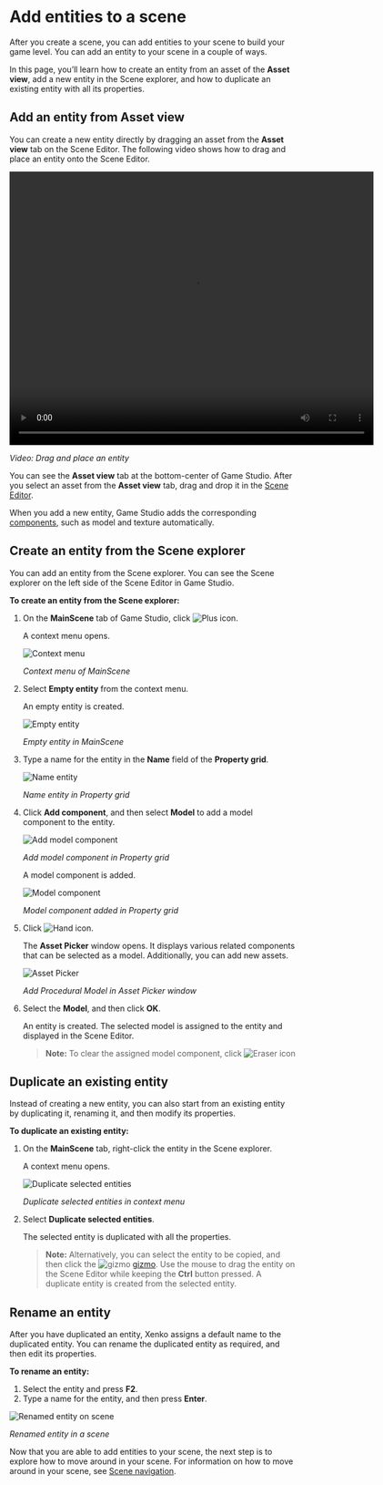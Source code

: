 # Add entities to a scene

After you create a scene, you can add entities to your scene to build your game level. You can add an entity to your scene in a couple of ways.

In this page, you’ll learn how to create an entity from an asset of the **Asset view**, add a new entity in the Scene explorer, and how to duplicate an existing entity with all its properties.

## Add an entity from Asset view

You can create a new entity directly by dragging an asset from the **Asset view** tab on the Scene Editor. The following video shows how to drag and place an entity onto the Scene Editor.

<video controls autoplay loop height="480" width="640">
   <source src="media/add-entities-to-scene-drag-and-place-entity.mp4" type="video/mp4">
</video>

_Video: Drag and place an entity_

You can see the **Asset view** tab at the bottom-center of Game Studio. After you select an asset from the **Asset view** tab, drag and drop it in the [Scene Editor](xref:scene-editor).

When you add a new entity, Game Studio adds the corresponding [components](xref:component), such as model and texture automatically.

## Create an entity from the Scene explorer

You can add an entity from the Scene explorer. You can see the Scene explorer on the left side of the Scene Editor in Game Studio.

**To create an entity from the Scene explorer:**

1. On the **MainScene** tab of Game Studio, click ![Plus icon](media/add-entities-to-a-scene-plus-icon.png). 

   A context menu opens.

   ![Context menu](media/add-entities-to-a-scene-context-menu.png)

   _Context menu of MainScene_

2. Select **Empty entity** from the context menu.

   An empty entity is created.

   ![Empty entity](media/add-entities-to-a-scene-empty-entity.png)

   _Empty entity in MainScene_

3. Type a name for the entity in the **Name** field of the **Property grid**.

   ![Name entity](media/add-entities-to-a-scene-rename-entity.png)

   _Name entity in Property grid_

4. Click **Add component**, and then select **Model** to add a model component to the entity.

   ![Add model component](media/add-entities-to-a-scene-add-model-component.png)

   _Add model component in Property grid_

   A model component is added.

   ![Model component](media/add-entities-to-a-scene-add-model-component-added.png)

   _Model component added in Property grid_

5. Click ![Hand icon](media/add-entities-to-a-scene-hand-icon.png).

   The **Asset Picker** window opens. It displays various related components that can be selected as a model. Additionally, you can add new assets.

   ![Asset Picker](media/add-entities-to-a-scene-asset-picker.png)

   _Add Procedural Model in Asset Picker window_

6. Select the **Model**, and then click **OK**.

   An entity is created. The selected model is assigned to the entity and displayed in the Scene Editor.
   
   >**Note:** To clear the assigned model component, click ![Eraser icon](media/add-entities-to-a-scene-eraser-icon.png)

## Duplicate an existing entity

Instead of creating a new entity, you can also start from an existing entity by duplicating it, renaming it, and then modify its properties.

**To duplicate an existing entity:**

1. On the **MainScene** tab, right-click the entity in the Scene explorer.

   A context menu opens.

   ![Duplicate selected entities](media/add-entities-to-a-scene-duplicate-entity.png)

   _Duplicate selected entities in context menu_

2. Select **Duplicate selected entities**.

   The selected entity is duplicated with all the properties.

   >**Note:** Alternatively, you can select the entity to be copied, and then click the ![gizmo](media/add-entities-to-a-scene-gizmo.png) [gizmo](xref:gizmo). Use the mouse to drag the entity on the Scene Editor while keeping the **Ctrl** button pressed. A duplicate entity is created from the selected entity.

## Rename an entity

After you have duplicated an entity, Xenko assigns a default name to the duplicated entity. You can rename the duplicated entity as required, and then edit its properties.

**To rename an entity:**

1.	Select the entity and press **F2**.
2.	Type a name for the entity, and then press **Enter**.

   ![Renamed entity on scene](media/add-entities-to-a-scene-renamed-entity.png)
   
   _Renamed entity in a scene_

Now that you are able to add entities to your scene, the next step is to explore how to move around in your scene. For information on how to move around in your scene, see [Scene navigation](scene-navigation.md).